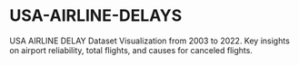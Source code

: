 # USA-AIRLINE-DELAYS
USA AIRLINE DELAY Dataset Visualization from 2003 to 2022. Key insights on airport reliability, total flights, and causes for canceled flights.
